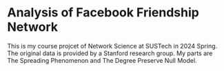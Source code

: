 # Analysis of Facebook Friendship Network
This is my course projcet of Network Science at SUSTech in 2024 Spring. The original data is provided by a Stanford research group. My parts are The Spreading Phenomenon and The Degree Preserve Null Model. 
